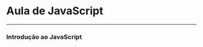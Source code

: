 # Aula de JavaScript

--------------------------------------------------------

### Introdução ao JavaScript

